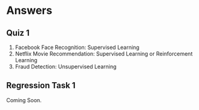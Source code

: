 # Answers

## Quiz 1
1. Facebook Face Recognition: Supervised Learning
2. Netflix Movie Recommendation: Supervised Learning or Reinforcement Learning
3. Fraud Detection: Unsupervised Learning

## Regression Task 1
Coming Soon.